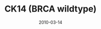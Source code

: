 ---
title: CK14 (BRCA wildtype)
image: https://www.cycif.org/assets/img/gray-2023/CK14.jpg
date: 2010-03-14
minerva_link: https://s3.amazonaws.com/www.cycif.org/110-Komen_BRCA/CK14/index.html
info_link: null
show_page_link: false
tags:
    - Gray
    - BRCA

---